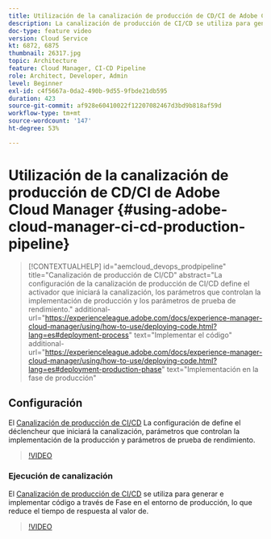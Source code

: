 ```yaml
---
title: Utilización de la canalización de producción de CD/CI de Adobe Cloud Manager
description: La canalización de producción de CI/CD se utiliza para generar e implementar código a través de Fase en el entorno de producción, lo que reduce el tiempo de respuesta al valor. La configuración de la canalización de producción de CI/CD define el activador que iniciará la canalización, los parámetros que controlan la implementación de producción y los parámetros de prueba de rendimiento.
doc-type: feature video
version: Cloud Service
kt: 6872, 6875
thumbnail: 26317.jpg
topic: Architecture
feature: Cloud Manager, CI-CD Pipeline
role: Architect, Developer, Admin
level: Beginner
exl-id: c4f5667a-0da2-490b-9d55-9fbde21db595
duration: 423
source-git-commit: af928e60410022f12207082467d3bd9b818af59d
workflow-type: tm+mt
source-wordcount: '147'
ht-degree: 53%

---
```


# Utilización de la canalización de producción de CD/CI de Adobe Cloud Manager {#using-adobe-cloud-manager-ci-cd-production-pipeline}

>[!CONTEXTUALHELP]
>id="aemcloud_devops_prodpipeline"
>title="Canalización de producción de CI/CD"
>abstract="La configuración de la canalización de producción de CI/CD define el activador que iniciará la canalización, los parámetros que controlan la implementación de producción y los parámetros de prueba de rendimiento."
>additional-url="https://experienceleague.adobe.com/docs/experience-manager-cloud-manager/using/how-to-use/deploying-code.html?lang=es#deployment-process" text="Implementar el código"
>additional-url="https://experienceleague.adobe.com/docs/experience-manager-cloud-manager/using/how-to-use/deploying-code.html?lang=es#deployment-production-phase" text="Implementación en la fase de producción"

## Configuración

El [Canalización de producción de CI/CD](https://experienceleague.adobe.com/docs/experience-manager-cloud-manager/using/how-to-use/configuring-pipeline.html) La configuración de define el déclencheur que iniciará la canalización, parámetros que controlan la implementación de la producción y parámetros de prueba de rendimiento.

>[!VIDEO](https://video.tv.adobe.com/v/26314?quality=12&learn=on)

### Ejecución de canalización

El [Canalización de producción de CI/CD](https://experienceleague.adobe.com/docs/experience-manager-cloud-manager/using/how-to-use/deploying-code.html?lang=es) se utiliza para generar e implementar código a través de Fase en el entorno de producción, lo que reduce el tiempo de respuesta al valor de.

>[!VIDEO](https://video.tv.adobe.com/v/26317?quality=12&learn=on)
